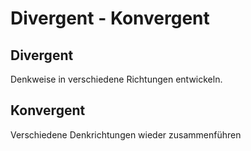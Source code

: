 # Divergent - Konvergent

## Divergent

Denkweise in verschiedene Richtungen entwickeln.

## Konvergent

Verschiedene Denkrichtungen wieder zusammenführen
